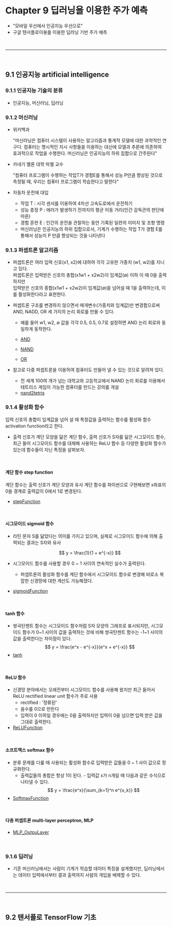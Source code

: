 # Chapter 9 딥러닝을 이용한 주가 예측

-   "모바일 우선에서 인공지능 우선으로"
-   구글 텐서플로이용를 이용한 딥러닝 기반 주가 예측

<br>
<hr>
<br>

## 9.1 인공지능 artificial intelligence

### 9.1.1 인공지능 기술의 분류

-   인공지능, 머신러닝, 딥러닝

### 9.1.2 머신러닝

-   위키백과

    "머신러닝은 컴퓨터 시스템이 사용하는 알고리즘과 통계적 모델에 대한 과학적인 연구다.
    컴퓨터는 명시적인 지시 사항들을 이용하는 대신에 모델과 추론에 의존하여 효과적으로 작업을 수행한다.
    머신러닝은 인공지능의 하위 집합으로 간주된다"

-   카네기 멜론 대학 마첼 교수

    "컴퓨터 프로그램이 수행하는 작업T가 경험E를 통해서 성능 P만큼 향상된 것으로 측정될 때, 우리는 컴퓨터 프로그램이 학습한다고 말한다"

-   자동차 운전에 대입
    -   작업 T : 시각 센서를 이용하여 4차선 고속도로에서 운전하기
    -   성능 층정 P : 에러가 발생하기 전까지의 평균 이동 거리(인간 감독관의 판단에 따른)
    -   경험 훈련 E : 인간의 운전을 관찰하는 동안 기록된 일련의 이미지 및 조향 명령
    -   머신러닝은 인공지능의 하위 집합으로서, 기계가 수행하는 작업 T가 경험 E를 통해서 성능이 P 만큼 향상되는 것을 나타낸다

### 9.1.3 퍼셉트론 알고리즘

-   퍼셉트론은 여러 입력 신호(x1, x2)에 대하여 각각 고유한 가중치 (w1, w2)를 지니고 있다. <br>
    퍼셉트론은 입력받은 신호의 총합(x1w1 + x2w2)이 임계값(∅) 이하 이 때 0을 출력하지만 <br>
    입력받은 신호의 종합(x1w1 + x2w2)이 임계값(∅)을 넘어설 때 1을 출력하는데, 이를 활성화한다라고 표현한다.
-   퍼셉트론 구조를 변경하지 않으면서 매개변수(가중치와 임계값)만 변경함으로써 AND, NADD, OR 세 가지의 논리 회로를 만들 수 있다.

    -   예를 들어 w1, w2, ∅ 값을 각각 0.5, 0.5, 0.7로 설정하면 AND 논리 회로와 동일하게 동작한다.

    -   [AND](./and.py)
    -   [NAND](./nand.py)
    -   [OR](./or.py)

-   참고로 다중 퍼셉트론을 이용하여 컴퓨터도 만들어 낼 수 있는 것으로 알려져 있다.
    -   전 세계 100여 개가 넘는 대학교와 고등학교에서 NAND 논리 회로를 이용해서 테트리스 게임이 가능한 컴퓨터를 만드는 강의를 개설
    -   [nand2tetris](https://www.nand2tetris.org/)

### 9.1.4 활성화 함수

입력 신호의 총합이 임계값을 넘어 설 때 특정값을 출력하는 함수를 활성화 함수 activation function라고 한다.

-   출력 신호가 계단 모양을 닮은 계단 함수, 출력 신호가 S자를 닮은 시그모이드 함수, 최근 들어 시그모이드 함수를 대체해 사용하는 ReLU 함수 등 다양한 활성화 함수가 있는데 함수들이 지닌 특징을 살펴보자.

<br>

#### **계단 함수 step function**

계단 함수는 출력 신호가 계단 모양과 유사
계단 함수를 파이썬으로 구현해보면 x좌표의 0을 경계로 출력값이 0에서 1로 변경된다.

-   [stepFunction](./stepFunction.py)

<br>

#### **시그모이드 sigmoid 함수**

-   라틴 문자 S를 닮았다는 의미를 가지고 있으며, 실제로 시그모이드 함수에 의해 출력되는 결과는 S자와 유사

    $$
    y = \frac{1}{1 + e^{-x}}
    $$

-   시그모이드 함수를 사용할 경우 0 ~ 1 사이의 연속적인 실수가 출력된다.

    -   퍼셉트론의 활성화 함수를 계단 함수에서 시그모이드 함수로 변경해 비로소 복잡한 신경망에 대한 계산도 가능해졌다.

-   [sigmoidFunction](./sigmoidFunction.py)

<br>

#### **tanh 함수**

-   쌍곡탄젠트 함수는 시그모이드 함수처럼 S자 모양의 그래프로 표시되지만, 시그모이드 함수가 0~1 사이의 값을 출력하는 것에 비해 쌍곡탄젠트 함수는 -1~1 사이의 값을 출력한다는 차이점이 있다.
    $$
    y = \frac{e^x - e^{-x}}{e^x + e^{-x}}
    $$
-   [tanh](./tanh.py)

<br>

#### **ReLU 함수**

-   신경망 분야에서는 오래전부터 시그모이드 함수를 사용해 왔지만 최근 들어서 ReLU rectified linear unit 함수가 주로 사용
    -   rectified : '정류된'
    -   음수를 0으로 만든다
    -   입력이 0 이하일 경우에는 0을 출력하지만 입력이 0을 넘으면 입력 받은 값을 그대로 출력한다.
-   [ReLUFunction](./ReLUFunction.py)

<br>

#### **소프트맥스 softmax 함수**

-   분류 문제를 다룰 때 사용되는 활성화 함수로 입력받은 값들을 0 ~ 1 사이 값으로 정규화한다.
    -   출력값들의 총합은 항상 1이 된다. - 입력값 x가 n개일 때 다음과 같은 수식으로 나타낼 수 있다.
        $$
        y = \frac{e^x}{\sum_{k=1}^n e^{x_k}}
        $$
-   [SoftmaxFunction](./SoftmaxFunction.py)

<br>

#### **다층 퍼셉트론 multi-layer perceptron, MLP**

-   [MLP_OutpuLayer](./MLP_OutpuLayer.py)

<br>

### 9.1.6 딥러닝

-   기존 머신러닝에서는 사람이 기계가 학습할 데이터 특징을 설계했지만, 딥러닝에서는 데이터 입력에서부터 결과 출력까지 사람의 개입을 배제할 수 있다.

<br>
<hr>
<br>

## 9.2 텐서플로 TensorFlow 기초
